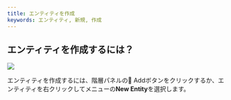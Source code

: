 ```yaml
---
title: エンティティを作成
keywords: エンティティ, 新規, 作成
---
```


## エンティティを作成するには？

<img src="https://playcanvas.com/static-assets/instructions/new_entity.gif"/>

エンティティを作成するには、階層パネルの<span class="font-icon">&#57632;</span> Addボタンをクリックするか、エンティティを右クリックしてメニューの**New Entity**を選択します。

